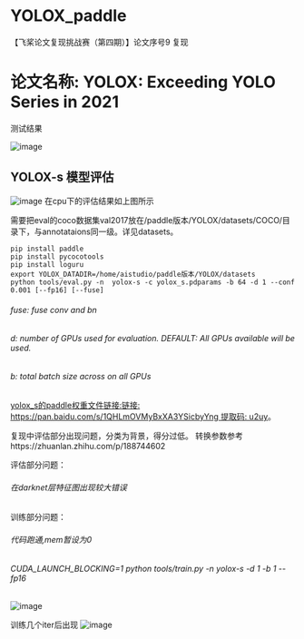 # YOLOX_paddle
【飞桨论文复现挑战赛（第四期）】论文序号9 复现

论文名称: YOLOX: Exceeding YOLO Series in 2021
===========================
测试结果


![image](https://user-images.githubusercontent.com/26295563/133545014-2afcfa60-d994-48da-8ff1-536fc7346b27.png)

YOLOX-s 模型评估
-----------
![image](https://user-images.githubusercontent.com/26295563/138433867-f6e6d4e5-2a25-40e2-8b70-dc10684506c1.png)
在cpu下的评估结果如上图所示

需要把eval的coco数据集val2017放在/paddle版本/YOLOX/datasets/COCO/目录下，与annotataions同一级。详见datasets。

    pip install paddle
    pip install pycocotools
    pip install loguru
    export YOLOX_DATADIR=/home/aistudio/paddle版本/YOLOX/datasets
    python tools/eval.py -n  yolox-s -c yolox_s.pdparams -b 64 -d 1 --conf 0.001 [--fp16] [--fuse]

######   fuse: fuse conv and bn
######   d: number of GPUs used for evaluation. DEFAULT: All GPUs available will be used.
######   b: total batch size across on all GPUs

[yolox_s的paddle权重文件链接:链接: https://pan.baidu.com/s/1QHLmOVMyBxXA3YSicbyYng 提取码: u2uy]( https://pan.baidu.com/s/1QHLmOVMyBxXA3YSicbyYng)。

复现中评估部分出现问题，分类为背景，得分过低。
转换参数参考https://zhuanlan.zhihu.com/p/188744602

评估部分问题：

######   在darknet层特征图出现较大错误
训练部分问题：

######   代码跑通,mem暂设为0
######  CUDA_LAUNCH_BLOCKING=1 python tools/train.py -n yolox-s -d 1 -b 1 --fp16


![image](https://user-images.githubusercontent.com/26295563/142130686-e8871c34-a5b7-4009-8e61-932ba13a2b14.png)

训练几个iter后出现
![image](https://user-images.githubusercontent.com/26295563/143725770-924ccd0e-450a-4cbe-90df-c78685057ffd.png)

